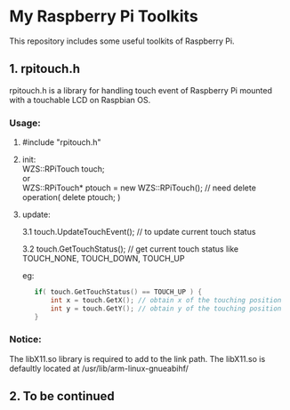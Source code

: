 # My Raspberry Pi Toolkits
This repository includes some useful toolkits of Raspberry Pi. 

## 1. rpitouch.h 
rpitouch.h is a library for handling touch event of Raspberry Pi mounted with a touchable LCD on Raspbian OS.

### Usage:
  1. #include "rpitouch.h"
  2. init:   
    WZS::RPiTouch touch;     
 		or     
 		WZS::RPiTouch* ptouch = new WZS::RPiTouch(); // need delete operation( delete ptouch; ) 
    
  3. update:
  
     3.1 touch.UpdateTouchEvent(); // to update current touch status
     
 	   3.2 touch.GetTouchStatus();  // get current touch status like TOUCH_NONE, TOUCH_DOWN, TOUCH_UP
                  
       eg:
       ```cpp
          if( touch.GetTouchStatus() == TOUCH_UP ) {
              int x = touch.GetX(); // obtain x of the touching position
              int y = touch.GetY(); // obtain y of the touching position
          }
       ```
### Notice:
  The libX11.so library is required to add to the link path. The libX11.so is defaultly located at /usr/lib/arm-linux-gnueabihf/

## 2. To be continued
